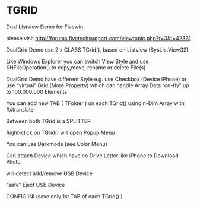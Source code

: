 # TGRID
Dual Listview Demo for Fivewin

please visit
http://forums.fivetechsupport.com/viewtopic.php?f=3&t=42331

DualGrid Demo use 2 x CLASS TGrid(), based on Listview (SysListView32)

Like Windows Explorer you can switch View Style and use SHFileOperation() to copy,move, rename or delete File(s)

DualGrid Demo have different Style e.g. use Checkbox (Device iPhone) or use “virtual” Grid (More Property)
which can handle Array Data “on-fly” up to 100.000.000 Elements

You can add new TAB ( TFolder ) on each TGrid() using n-Dim Array with #xtranslate

Between both TGrid is a SPLITTER

Right-click on TGrid() will open Popup Menu

You can use Darkmode (see Color Menu)

Can attach Device which have no Drive Letter like iPhone to Download Photo

will detect add/remove USB Device

“safe” Eject USB Device

CONFIG.INI (save only 1st TAB of each TGrid() )

